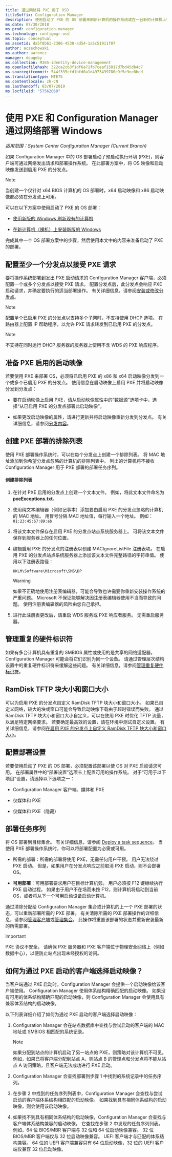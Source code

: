```yaml
---
title: 通过网络将 PXE 用于 OSD
titleSuffix: Configuration Manager
description: 使用启动了 PXE 的 OS 部署来刷新计算机的操作系统或在一台新的计算机上安装新版本的 Windows。
ms.date: 07/30/2018
ms.prod: configuration-manager
ms.technology: configmgr-osd
ms.topic: conceptual
ms.assetid: da5f8b61-2386-4530-ad54-1a5c51911f07
author: aczechowski
ms.author: aaroncz
manager: dougeby
ms.collection: M365-identity-device-management
ms.openlocfilehash: 322ca2cb3f1df6a71fb7ceaf15017d7bd45db4c7
ms.sourcegitcommit: 544f335cfd1bfd0a1d4973439780e9f5e9ee8bed
ms.translationtype: MTE75
ms.contentlocale: zh-CN
ms.lasthandoff: 03/07/2019
ms.locfileid: "57562068"
---
```

# <a name="use-pxe-to-deploy-windows-over-the-network-with-configuration-manager"></a>使用 PXE 和 Configuration Manager 通过网络部署 Windows

*适用范围：System Center Configuration Manager (Current Branch)*

如果 Configuration Manager 中的 OS 部署启动了预启动执行环境 (PXE)，则客户端可通过网络发出请求和部署操作系统。 在此部署方案中，将 OS 映像和启动映像发送到启用 PXE 的分发点。

> [!NOTE]  
>  当创建一个仅针对 x64 BIOS 计算机的 OS 部署时，x64 启动映像和 x86 启动映像都必须在分发点上可用。

可以在以下方案中使用启动了 PXE 的 OS 部署：

-   [使用新版的 Windows 刷新现有的计算机](/sccm/osd/deploy-use/refresh-an-existing-computer-with-a-new-version-of-windows)  

-   [在新计算机（裸机）上安装新版的 Windows](/sccm/osd/deploy-use/install-new-windows-version-new-computer-bare-metal)  

完成其中一个 OS 部署方案中的步骤，然后使用本文中的内容来准备启动了 PXE 的部署。



##  <a name="BKMK_Configure"></a> 配置至少一个分发点以接受 PXE 请求

要将操作系统部署到发出 PXE 启动请求的 Configuration Manager 客户端，必须配置一个或多个分发点以接受 PXE 请求。 配置分发点后，此分发点会响应 PXE 启动请求，并确定要执行的适当部署操作。 有关详细信息，请参阅[安装或修改分发点](/sccm/core/servers/deploy/configure/install-and-configure-distribution-points#bkmk_config-pxe)。  

> [!NOTE]  
>  配置单个已启用 PXE 的分发点以支持多个子网时，不支持使用 DHCP 选项。 在路由器上配置 IP 帮助程序，以允许 PXE 请求转发到已启用 PXE 的分发点。

> [!NOTE]  
>  不支持在同时运行 DHCP 服务器的服务器上使用不含 WDS 的 PXE 响应程序。

## <a name="prepare-a-pxe-enabled-boot-image"></a>准备 PXE 启用的启动映像

若要使用 PXE 来部署 OS，必须将已启用 PXE 的 x86 和 x64 启动映像分发到一个或多个已启用 PXE 的分发点。 使用信息在启动映像上启用 PXE 并将启动映像分发到分发点：

-   要在启动映像上启用 PXE，请从启动映像属性中的“数据源”选项卡中，选择“从已启用 PXE 的分发点部署此启动映像”。

-   如果更改启动映像的属性，请进行更新并将启动映像重新分发到分发点。 有关详细信息，请参阅[分发内容](/sccm/core/servers/deploy/configure/deploy-and-manage-content#bkmk_distribute)。



##  <a name="BKMK_PXEExclusionList"></a> 创建 PXE 部署的排除列表

使用 PXE 部署操作系统时，可以在每个分发点上创建一个排除列表。 将 MAC 地址添加到你希望分发点忽略的计算机的排除列表中。 列出的计算机将不接收 Configuration Manager 用于 PXE 部署的部署任务序列。

#### <a name="to-create-the-exclusion-list"></a>创建排除列表

1.  在针对 PXE 启用的分发点上创建一个文本文件。 例如，将此文本文件命名为 **pxeExceptions.txt**。  

2.  使用纯文本编辑器（例如记事本）添加要由启用 PXE 的分发点忽略的计算机的 MAC 地址。 用冒号分隔 MAC 地址值，每行输入一个地址。 例如： `01:23:45:67:89:ab`  

3.  将该文本文件保存在启用 PXE 的分发点站点系统服务器上。 可将该文本文件保存到服务器上的任何位置。  

4.  编辑启用 PXE 的分发点的注册表以创建 MACIgnoreListFile 注册表项。 在启用 PXE 的分发点站点系统服务器上添加该文本文件完整路径的字符串值。 使用以下注册表路径：  

     `HKLM\Software\Microsoft\SMS\DP`  

    > [!WARNING]  
    >  如果不正确地使用注册表编辑器，可能会导致也许需要你重新安装操作系统的严重问题。 Microsoft 不保证能够解决因注册表编辑器使用不当而导致的问题。 使用注册表编辑器的风险由您自己承担。  

5. 进行此注册表更改后，请重启 WDS 服务或 PXE 响应者服务。 无需重启服务器。<!--512129-->  



## <a name="manage-duplicate-hardware-identifiers"></a>管理重复的硬件标识符

如果有多台计算机具有重复的 SMBIOS 属性或使用的是共享的网络适配器，Configuration Manager 可能会将它们识别为同一个设备。 请通过管理层次结构设置中的重复硬件标识符来缓解这些问题。 有关详细信息，请参阅[管理重复硬件标识符](/sccm/core/clients/manage/manage-clients#manage-duplicate-hardware-identifiers)。



##  <a name="BKMK_RamDiskTFTP"></a> RamDisk TFTP 块大小和窗口大小

可以为启用 PXE 的分发点自定义 RamDisk TFTP 块大小和窗口大小。 如果已自定义网络，较大的块或窗口可能会导致启动映像下载由于超时错误而失败。 通过 RamDisk TFTP 块大小和窗口大小自定义，可以在使用 PXE 时优化 TFTP 流量，以满足特定网络要求。 若要确定最高效的设置，请在环境中测试自定义设置。 有关详细信息，请参阅[在启用 PXE 的分发点上自定义 RamDisk TFTP 块大小和窗口大小](/sccm/osd/get-started/prepare-site-system-roles-for-operating-system-deployments#BKMK_RamDiskTFTP)。



## <a name="configure-deployment-settings"></a>配置部署设置

若要使用启动了 PXE 的 OS 部署，必须配置该部署以使 OS 对 PXE 启动请求可用。 在部署属性中的“部署设置”选项卡上配置可用的操作系统。 对于“可用于以下项目”设置，请选择以下选项之一：

-   Configuration Manager 客户端、媒体和 PXE

-   仅媒体和 PXE

-   仅媒体和 PXE（隐藏）



##  <a name="BKMK_Deploy"></a> 部署任务序列

将 OS 部署到目标集合。 有关详细信息，请参阅 [Deploy a task sequence](/sccm/osd/deploy-use/manage-task-sequences-to-automate-tasks#BKMK_DeployTS)。 当使用 PXE 部署操作系统时，你可以将部署配置为必需或可用。

-   所需的部署：所需的部署将使用 PXE，无需任何用户干预。 用户无法绕过 PXE 启动。 但是，如果用户在分发点响应之前取消 PXE 启动，则不会部署 OS。

-   **可用部署**：可用部署要求用户在目标计算机旁。 用户必须按 F12 键继续执行 PXE 启动过程。 如果由于用户不在场而未按 F12，则计算机将启动到当前 OS，或者将从下一个可用启动设备启动计算机。

通过清除分配给 Configuration Manager 集合或计算机的上一个 PXE 部署的状态，可以重新部署所需的 PXE 部署。 有关清除所需的 PXE 部署操作的详细信息，请参阅[管理客户端](/sccm/core/clients/manage/manage-clients#BKMK_ManagingClients_DevicesNode)或[管理集合](/sccm/core/clients/manage/collections/manage-collections#how-to-manage-device-collections)。 此操作将重置该部署的状态并重新安装最新的所需部署。

> [!IMPORTANT]  
> PXE 协议不安全。 请确保 PXE 服务器和 PXE 客户端位于物理安全网络上（例如数据中心），以便防止站点出现未经授权的访问。



##  <a name="how-is-the-boot-image-selected-for-clients-booting-with-pxe"></a>如何为通过 PXE 启动的客户端选择启动映像？

当客户端通过 PXE 启动时，Configuration Manager 会提供一个启动映像给该客户端使用。 Configuration Manager 使用体系结构精确匹配的启动映像。 如果没有可用的体系结构精确匹配的启动映像，则 Configuration Manager 会使用具有兼容体系结构的启动映像。 

以下列表详细介绍了如何为通过 PXE 启动的客户端选择启动映像：  

1. Configuration Manager 会在站点数据库中查找与尝试启动的客户端的 MAC 地址或 SMBIOS 相匹配的系统记录。  

    > [!NOTE]  
    > 如果分配到站点的计算机启动了另一站点的 PXE，则策略对该计算机不可见。 例如，如果已将客户端分配到站点 A，则站点 B 的管理点和分发点将不能从站点 A 访问策略，且客户端无法成功进行 PXE 启动。  

2. Configuration Manager 会查找部署到步骤 1 中找到的系统记录中的任务序列。  

3. 在步骤 2 中找到的任务序列列表中，Configuration Manager 会查找与尝试启动的客户端体系结构相匹配的启动映像。 如果找到具有相同体系结构的启动映像，则会使用该启动映像。  

4. 如果找不到具有相同体系结构的启动映像，Configuration Manager 会查找与客户端体系结构兼容的启动映像。 它查找在步骤 2 中发现的任务序列列表。 例如，64 位 BIOS/MBR 客户端与 32 位和 64 位启动映像兼容。 32 位 BIOS/MBR 客户端仅与 32 位启动映像兼容。 UEFI 客户端才与匹配的体系结构兼容。 64 位的 UEFI 客户端兼容只有 64 位启动映像，32 位的 UEFI 客户端仅兼容 32 位启动映像。
